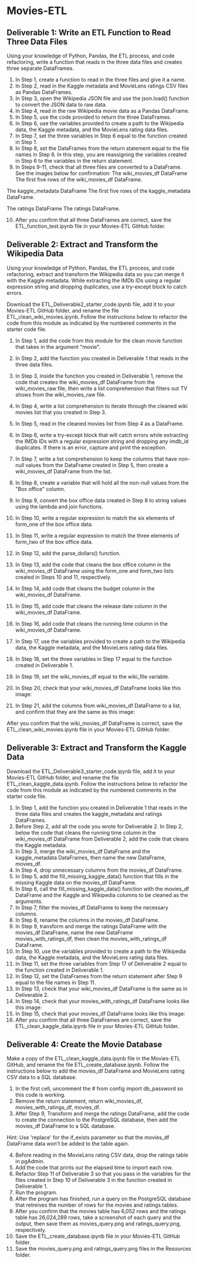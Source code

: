 # Movies-ETL

## Deliverable 1: Write an ETL Function to Read Three Data Files

Using your knowledge of Python, Pandas, the ETL process, and code refactoring, write a function that reads in the three data files and creates three separate DataFrames.


1. In Step 1, create a function to read in the three files and give it a name.
2. In Step 2, read in the Kaggle metadata and MovieLens ratings CSV files as Pandas DataFrames.
3. In Step 3, open the Wikipedia JSON file and use the json.load() function to convert the JSON data to raw data.
4. In Step 4, read in the raw Wikipedia movie data as a Pandas DataFrame.
5. In Step 5, use the code provided to return the three DataFrames.
6. In Step 6, use the variables provided to create a path to the Wikipedia data, the Kaggle metadata, and the MovieLens rating data files.
7. In Step 7, set the three variables in Step 6 equal to the function created in Step 1.
8. In Step 8, set the DataFrames from the return statement equal to the file names in Step 6. In this step, you are reassigning the variables created in Step 6 to the variables in the return statement.
9. In Steps 9-11, check that all three files are converted to a DataFrame. See the images below for confirmation:
The wiki_movies_df DataFrame
 The first five rows of the wiki_movies_df DataFrame.

The kaggle_metadata DataFrame
 The first five rows of the kaggle_metadata DataFrame.

The ratings DataFrame
The ratings DataFrame.

10. After you confirm that all three DataFrames are correct, save the ETL_function_test.ipynb file in your Movies-ETL GitHub folder.

## Deliverable 2: Extract and Transform the Wikipedia Data

Using your knowledge of Python, Pandas, the ETL process, and code refactoring, extract and transform the Wikipedia data so you can merge it with the Kaggle metadata. While extracting the IMDb IDs using a regular expression string and dropping duplicates, use a try-except block to catch errors.

Download the ETL_Deliverable2_starter_code.ipynb file, add it to your Movies-ETL GitHub folder, and rename the file ETL_clean_wiki_movies.ipynb. Follow the instructions below to refactor the code from this module as indicated by the numbered comments in the starter code file.

1. In Step 1, add the code from this module for the clean movie function that takes in the argument "movie".
2. In Step 2, add the function you created in Deliverable 1 that reads in the three data files.
3. In Step 3, inside the function you created in Deliverable 1, remove the code that creates the wiki_movies_df DataFrame from the wiki_movies_raw file, then write a list comprehension that filters out TV shows from the wiki_movies_raw file.
4. In Step 4, write a list comprehension to iterate through the cleaned wiki movies list that you created in Step 3.
5. In Step 5, read in the cleaned movies list from Step 4 as a DataFrame.
6. In Step 6, write a try-except block that will catch errors while extracting the IMDb IDs with a regular expression string and dropping any imdb_id duplicates. If there is an error, capture and print the exception.
7. In Step 7, write a list comprehension to keep the columns that have non-null values from the DataFrame created in Step 5, then create a wiki_movies_df DataFrame from the list.
8. In Step 8, create a variable that will hold all the non-null values from the "Box office" column.
9. In Step 9, convert the box office data created in Step 8 to string values using the lambda and join functions.
10. In Step 10, write a regular expression to match the six elements of form_one of the box office data.
11. In Step 11, write a regular expression to match the three elements of form_two of the box office data.
12. In Step 12, add the parse_dollars() function.
13. In Step 13, add the code that cleans the box office column in the wiki_movies_df DataFrame using the form_one and form_two lists created in Steps 10 and 11, respectively.
14. In Step 14, add code that cleans the budget column in the wiki_movies_df DataFrame.
15. In Step 15, add code that cleans the release date column in the wiki_movies_df DataFrame.
16. In Step 16, add code that cleans the running time column in the wiki_movies_df DataFrame.
17. In Step 17, use the variables provided to create a path to the Wikipedia data, the Kaggle metadata, and the MovieLens rating data files.
18. In Step 18, set the three variables in Step 17 equal to the function created in Deliverable 1.
19. In Step 19, set the wiki_movies_df equal to the wiki_file variable.
20. In Step 20, check that your wiki_movies_df DataFrame looks like this image:

21. In Step 21, add the columns from wiki_movies_df DataFrame to a list, and confirm that they are the same as this image:

After you confirm that the wiki_movies_df DataFrame is correct, save the ETL_clean_wiki_movies.ipynb file in your Movies-ETL GitHub folder.

## Deliverable 3: Extract and Transform the Kaggle Data

Download the ETL_Deliverable3_starter_code.ipynb file, add it to your Movies-ETL GitHub folder, and rename the file ETL_clean_kaggle_data.ipynb. Follow the instructions below to refactor the code from this module as indicated by the numbered comments in the starter code file.

1. In Step 1, add the function you created in Deliverable 1 that reads in the three data files and creates the kaggle_metadata and ratings DataFrames.
2. Before Step 2, add all the code you wrote for Deliverable 2.
In Step 2, below the code that cleans the running time column in the wiki_movies_df DataFrame from Deliverable 2, add the code that cleans the Kaggle metadata.
3. In Step 3, merge the wiki_movies_df DataFrame and the kaggle_metadata DataFrames, then name the new DataFrame, movies_df.
4. In Step 4, drop unnecessary columns from the movies_df DataFrame.
5. In Step 5, add the fill_missing_kaggle_data() function that fills in the missing Kaggle data on the movies_df DataFrame.
6. In Step 6, call the fill_missing_kaggle_data() function with the movies_df DataFrame and the Kaggle and Wikipedia columns to be cleaned as the arguments.
7. In Step 7, filter the movies_df DataFrame to keep the necessary columns.
8. In Step 8, rename the columns in the movies_df DataFrame.
9. In Step 9, transform and merge the ratings DataFrame with the movies_df DataFrame, name the new DataFrame movies_with_ratings_df, then clean the movies_with_ratings_df DataFrame.
10. In Step 10, use the variables provided to create a path to the Wikipedia data, the Kaggle metadata, and the MovieLens rating data files.
11. In Step 11, set the three variables from Step 17 of Deliverable 2 equal to the function created in Deliverable 1.
12. In Step 12, set the DataFrames from the return statement after Step 9 equal to the file names in Step 11.
13. In Step 13, check that your wiki_movies_df DataFrame is the same as in Deliverable 2.
14. In Step 14, check that your movies_with_ratings_df DataFrame looks like this image:
15. In Step 15, check that your movies_df DataFrame looks like this image:
17. After you confirm that all three DataFrames are correct, save the ETL_clean_kaggle_data.ipynb file in your Movies-ETL GitHub folder.

## Deliverable 4: Create the Movie Database
Make a copy of the ETL_clean_kaggle_data.ipynb file in the Movies-ETL GitHub, and rename the file ETL_create_database.ipynb. Follow the instructions below to add the movies_df DataFrame and MovieLens rating CSV data to a SQL database.

1. In the first cell, uncomment the # from config import db_password so this code is working.
2. Remove the return statement, return wiki_movies_df, movies_with_ratings_df, movies_df.
3. After Step 9, Transform and merge the ratings DataFrame, add the code to create the connection to the PostgreSQL database, then add the movies_df DataFrame to a SQL database.

Hint: Use 'replace' for the if_exists parameter so that the movies_df DataFrame data won't be added to the table again.

4. Before reading in the MovieLens rating CSV data, drop the ratings table in pgAdmin.
5. Add the code that prints out the elapsed time to import each row.
6. Refactor Step 11 of Deliverable 3 so that you pass in the variables for the files created in Step 10 of Deliverable 3 in the function created in Deliverable 1.
7. Run the program.
8. After the program has finished, run a query on the PostgreSQL database that retreives the number of rows for the movies and ratings tables.
9. After you confirm that the movies table has 6,052 rows and the ratings table has 26,024,289 rows, take a screenshot of each query and the output, then save them as movies_query.png and ratings_query.png, respectively.
10. Save the ETL_create_database.ipynb file in your Movies-ETL GitHub folder.
11. Save the movies_query.png and ratings_query.png files in the Resources folder.


